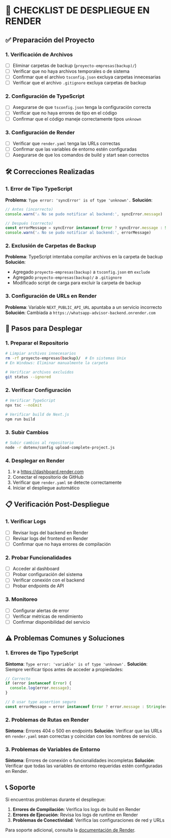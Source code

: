 # 🚀 CHECKLIST DE DESPLIEGUE EN RENDER

## ✅ Preparación del Proyecto

### 1. Verificación de Archivos
- [ ] Eliminar carpetas de backup (`proyecto-empresas(backup)/`)
- [ ] Verificar que no haya archivos temporales o de sistema
- [ ] Confirmar que el archivo `tsconfig.json` excluya carpetas innecesarias
- [ ] Verificar que el archivo `.gitignore` excluya carpetas de backup

### 2. Configuración de TypeScript
- [ ] Asegurarse de que `tsconfig.json` tenga la configuración correcta
- [ ] Verificar que no haya errores de tipo en el código
- [ ] Confirmar que el código maneje correctamente tipos `unknown`

### 3. Configuración de Render
- [ ] Verificar que `render.yaml` tenga las URLs correctas
- [ ] Confirmar que las variables de entorno estén configuradas
- [ ] Asegurarse de que los comandos de build y start sean correctos

## 🛠️ Correcciones Realizadas

### 1. Error de Tipo TypeScript
**Problema**: `Type error: 'syncError' is of type 'unknown'.`
**Solución**: 
```typescript
// Antes (incorrecto)
console.warn('⚠️ No se pudo notificar al backend:', syncError.message)

// Después (correcto)
const errorMessage = syncError instanceof Error ? syncError.message : String(syncError);
console.warn('⚠️ No se pudo notificar al backend:', errorMessage)
```

### 2. Exclusión de Carpetas de Backup
**Problema**: TypeScript intentaba compilar archivos en la carpeta de backup
**Solución**:
- Agregado `proyecto-empresas(backup)` a `tsconfig.json` en `exclude`
- Agregado `proyecto-empresas(backup)/` a `.gitignore`
- Modificado script de carga para excluir la carpeta de backup

### 3. Configuración de URLs en Render
**Problema**: Variable `NEXT_PUBLIC_API_URL` apuntaba a un servicio incorrecto
**Solución**: Cambiada a `https://whatsapp-advisor-backend.onrender.com`

## 🔧 Pasos para Desplegar

### 1. Preparar el Repositorio
```bash
# Limpiar archivos innecesarios
rm -rf proyecto-empresas(backup)/  # En sistemas Unix
# En Windows: Eliminar manualmente la carpeta

# Verificar archivos excluidos
git status --ignored
```

### 2. Verificar Configuración
```bash
# Verificar TypeScript
npx tsc --noEmit

# Verificar build de Next.js
npm run build
```

### 3. Subir Cambios
```bash
# Subir cambios al repositorio
node -r dotenv/config upload-complete-project.js
```

### 4. Desplegar en Render
1. Ir a https://dashboard.render.com
2. Conectar el repositorio de GitHub
3. Verificar que `render.yaml` se detecte correctamente
4. Iniciar el despliegue automático

## 📋 Verificación Post-Despliegue

### 1. Verificar Logs
- [ ] Revisar logs del backend en Render
- [ ] Revisar logs del frontend en Render
- [ ] Confirmar que no haya errores de compilación

### 2. Probar Funcionalidades
- [ ] Acceder al dashboard
- [ ] Probar configuración del sistema
- [ ] Verificar conexión con el backend
- [ ] Probar endpoints de API

### 3. Monitoreo
- [ ] Configurar alertas de error
- [ ] Verificar métricas de rendimiento
- [ ] Confirmar disponibilidad del servicio

## ⚠️ Problemas Comunes y Soluciones

### 1. Errores de Tipo TypeScript
**Síntoma**: `Type error: 'variable' is of type 'unknown'.`
**Solución**: Siempre verificar tipos antes de acceder a propiedades:
```typescript
// Correcto
if (error instanceof Error) {
  console.log(error.message);
}

// O usar type assertion seguro
const errorMessage = error instanceof Error ? error.message : String(error);
```

### 2. Problemas de Rutas en Render
**Síntoma**: Errores 404 o 500 en endpoints
**Solución**: Verificar que las URLs en `render.yaml` sean correctas y coincidan con los nombres de servicio.

### 3. Problemas de Variables de Entorno
**Síntoma**: Errores de conexión o funcionalidades incompletas
**Solución**: Verificar que todas las variables de entorno requeridas estén configuradas en Render.

## 📞 Soporte

Si encuentras problemas durante el despliegue:

1. **Errores de Compilación**: Verifica los logs de build en Render
2. **Errores de Ejecución**: Revisa los logs de runtime en Render
3. **Problemas de Conectividad**: Verifica las configuraciones de red y URLs

Para soporte adicional, consulta la [documentación de Render](https://render.com/docs).